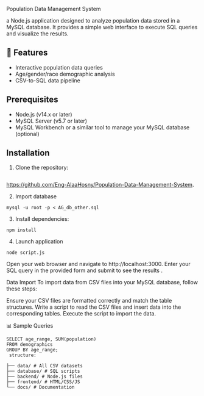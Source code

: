 Population Data Management System

 a Node.js application designed to analyze population data stored in a MySQL database. 
It provides a simple web interface to execute SQL queries and visualize the results.

## 🚀 Features
- Interactive population data queries
- Age/gender/race demographic analysis
- CSV-to-SQL data pipeline

## Prerequisites
- Node.js (v14.x or later)
- MySQL Server (v5.7 or later)
- MySQL Workbench or a similar tool to manage your MySQL database (optional)

## Installation

1. Clone the repository:
   ```
  https://github.com/Eng-AlaaHosny/Population-Data-Management-System.

2. Import database
```
mysql -u root -p < AG_db_other.sql
```
3. Install dependencies:
  ```
npm install
```
4. Launch application
  ```
node script.js
```

 Open your web browser and navigate to http://localhost:3000.
 Enter your SQL query in the provided form and submit to see the results .

Data Import
To import data from CSV files into your MySQL database, follow these steps:

Ensure your CSV files are formatted correctly and match the table structures.
 Write a script to read the CSV files and insert data into the corresponding tables.
 Execute the script to import the data.

📊 Sample Queries 
```
SELECT age_range, SUM(population) 
FROM demographics
GROUP BY age_range;
 structure:
```
```
├── data/ # All CSV datasets
├── database/ # SQL scripts
├── backend/ # Node.js files
├── frontend/ # HTML/CSS/JS
└── docs/ # Documentation
```


